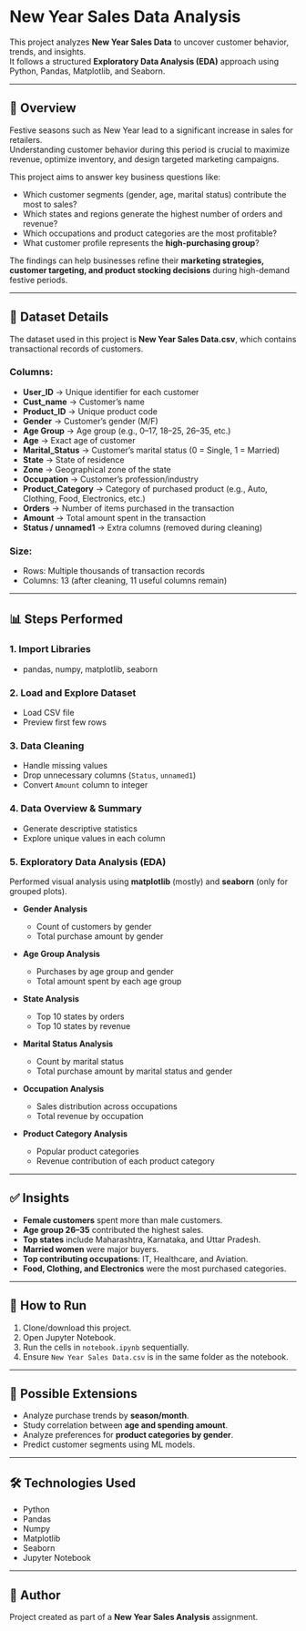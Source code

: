 
# New Year Sales Data Analysis

This project analyzes **New Year Sales Data** to uncover customer behavior, trends, and insights.  
It follows a structured **Exploratory Data Analysis (EDA)** approach using Python, Pandas, Matplotlib, and Seaborn.

---

## 📌 Overview

Festive seasons such as New Year lead to a significant increase in sales for retailers.  
Understanding customer behavior during this period is crucial to maximize revenue, optimize inventory, and design targeted marketing campaigns.  

This project aims to answer key business questions like:  
- Which customer segments (gender, age, marital status) contribute the most to sales?  
- Which states and regions generate the highest number of orders and revenue?  
- Which occupations and product categories are the most profitable?  
- What customer profile represents the **high-purchasing group**?  

The findings can help businesses refine their **marketing strategies, customer targeting, and product stocking decisions** during high-demand festive periods.  

---

## 📂 Dataset Details

The dataset used in this project is **New Year Sales Data.csv**, which contains transactional records of customers.  

### Columns:
- **User_ID** → Unique identifier for each customer  
- **Cust_name** → Customer’s name  
- **Product_ID** → Unique product code  
- **Gender** → Customer’s gender (M/F)  
- **Age Group** → Age group (e.g., 0–17, 18–25, 26–35, etc.)  
- **Age** → Exact age of customer  
- **Marital_Status** → Customer’s marital status (0 = Single, 1 = Married)  
- **State** → State of residence  
- **Zone** → Geographical zone of the state  
- **Occupation** → Customer’s profession/industry  
- **Product_Category** → Category of purchased product (e.g., Auto, Clothing, Food, Electronics, etc.)  
- **Orders** → Number of items purchased in the transaction  
- **Amount** → Total amount spent in the transaction  
- **Status / unnamed1** → Extra columns (removed during cleaning)  

### Size:
- Rows: Multiple thousands of transaction records  
- Columns: 13 (after cleaning, 11 useful columns remain)  

---

## 📊 Steps Performed

### 1. Import Libraries
- pandas, numpy, matplotlib, seaborn

### 2. Load and Explore Dataset
- Load CSV file
- Preview first few rows

### 3. Data Cleaning
- Handle missing values
- Drop unnecessary columns (`Status`, `unnamed1`)
- Convert `Amount` column to integer

### 4. Data Overview & Summary
- Generate descriptive statistics
- Explore unique values in each column

### 5. Exploratory Data Analysis (EDA)
Performed visual analysis using **matplotlib** (mostly) and **seaborn** (only for grouped plots).

- **Gender Analysis**
  - Count of customers by gender
  - Total purchase amount by gender

- **Age Group Analysis**
  - Purchases by age group and gender
  - Total amount spent by each age group

- **State Analysis**
  - Top 10 states by orders
  - Top 10 states by revenue

- **Marital Status Analysis**
  - Count by marital status
  - Total purchase amount by marital status and gender

- **Occupation Analysis**
  - Sales distribution across occupations
  - Total revenue by occupation

- **Product Category Analysis**
  - Popular product categories
  - Revenue contribution of each product category

---

## ✅ Insights

- **Female customers** spent more than male customers.  
- **Age group 26–35** contributed the highest sales.  
- **Top states** include Maharashtra, Karnataka, and Uttar Pradesh.  
- **Married women** were major buyers.  
- **Top contributing occupations**: IT, Healthcare, and Aviation.  
- **Food, Clothing, and Electronics** were the most purchased categories.

---

## 🚀 How to Run

1. Clone/download this project.  
2. Open Jupyter Notebook.  
3. Run the cells in `notebook.ipynb` sequentially.  
4. Ensure `New Year Sales Data.csv` is in the same folder as the notebook.  

---

## 🔮 Possible Extensions

- Analyze purchase trends by **season/month**.  
- Study correlation between **age and spending amount**.  
- Analyze preferences for **product categories by gender**.  
- Predict customer segments using ML models.  

---

## 🛠️ Technologies Used

- Python  
- Pandas  
- Numpy  
- Matplotlib  
- Seaborn  
- Jupyter Notebook  

---

## 📌 Author

Project created as part of a **New Year Sales Analysis** assignment.  

